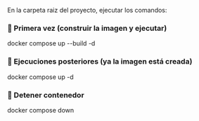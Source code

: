 En la carpeta raiz del proyecto, ejecutar los comandos:
### 🚀 Primera vez (construir la imagen y ejecutar)

docker compose up --build -d

### 🔁 Ejecuciones posteriores (ya la imagen está creada)
docker compose up -d


### 🛑 Detener contenedor
docker compose down
